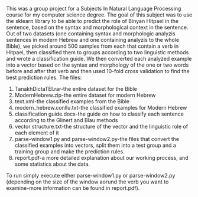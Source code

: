 This was a group project for a Subjects In Natural Language Processing course for my computer science degree.
The goal of this subject was to use the sklearn library to be able to predict the role of Binyan Hitpael in the sentence, based on the syntax and morphological context in the
sentence.
Out of two datasets (one containing syntax and morphologic analyzis sentences in modern Hebrew and one containing analyzis to the whole Bible), we picked around 500 samples from
each that contain a verb in Hitpael, then classified them to groups according to two linguistic methods and wrote a classification guide. We then converted each analyzed example
into a vector based on the syntax and morphology of the one or two words before and after that verb and then used 10-fold cross validation to find the best prediction rules.
The files:
1. TanakhDictaTEI.rar-the entire dataset for the Bible
2. ModernHebrew.zip-the entire dataset for modern Hebrew
3. text.xml-the classified examples from the Bible
4. modern_hebrew.conllu.txt-the classified examples for Modern Hebrew
5. classification guide.docx-the guide on how to classify each sentence according to the Glinert and Blau methods
6. vector structure.txt-the structure of the vector and the linguistic role of each element of it
7. parse-window1.py and parse-window2.py-the files that convert the classified examples into vectors, split them into a test group and a training group and make the prediction
   rules.
8. report.pdf-a more detailed explanation about our working process, and some statistics about the data.

To run simply execute either parse-window1.py or parse-window2.py (depending on the size of the window aorund the verb you want to examine-more information can be found in report.pdf).
